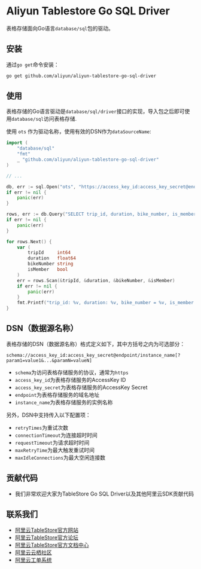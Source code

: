 # Aliyun Tablestore Go SQL Driver

表格存储面向Go语言`database/sql`包的驱动。

## 安装

通过`go get`命令安装：

```bash
go get github.com/aliyun/aliyun-tablestore-go-sql-driver
```

## 使用

表格存储的Go语言驱动是`database/sql/driver`接口的实现，导入包之后即可使用`database/sql`访问表格存储.

使用 `ots` 作为驱动名称，使用有效的DSN作为`dataSourceName`:

```go
import (
    "database/sql"
    "fmt"
    _ "github.com/aliyun/aliyun-tablestore-go-sql-driver"
)

// ...

db, err := sql.Open("ots", "https://access_key_id:access_key_secret@endpoint/instance_name")
if err != nil {
    panic(err)
}

rows, err := db.Query("SELECT trip_id, duration, bike_number, is_member FROM trips WHERE trip_id = ?", 1688)
if err != nil {
    panic(err)
}

for rows.Next() {
    var (
        tripId     int64
        duration   float64
        bikeNumber string
        isMember   bool
    )
    err = rows.Scan(&tripId, &duration, &bikeNumber, &isMember)
    if err != nil {
        panic(err)
    }
    fmt.Printf("trip_id: %v, duration: %v, bike_number = %v, is_member = %v\n", tripId, duration, bikeNumber, isMember)
}
```

## DSN（数据源名称）

表格存储的DSN（数据源名称）格式定义如下，其中方括号之内为可选部分：

```
schema://access_key_id:access_key_secret@endpoint/instance_name[?param1=value1&...&paramN=valueN]
```

- `schema`为访问表格存储服务的协议，通常为`https`
- `access_key_id`为表格存储服务的AccessKey ID
- `access_key_secret`为表格存储服务的AccessKey Secret
- `endpoint`为表格存储服务的域名地址
- `instance_name`为表格存储服务的实例名称

另外，DSN中支持传入以下配置项：

- `retryTimes`为重试次数
- `connectionTimeout`为连接超时时间
- `requestTimeout`为请求超时时间
- `maxRetryTime`为最大触发重试时间
- `maxIdleConnections`为最大空闲连接数

## 贡献代码
 - 我们非常欢迎大家为TableStore Go SQL Driver以及其他阿里云SDK贡献代码

## 联系我们
- [阿里云TableStore官方网站](http://www.aliyun.com/product/ots)
- [阿里云TableStore官方论坛](http://bbs.aliyun.com)
- [阿里云TableStore官方文档中心](https://help.aliyun.com/product/8315004_ots.html)
- [阿里云云栖社区](http://yq.aliyun.com)
- [阿里云工单系统](https://workorder.console.aliyun.com/#/ticket/createIndex)

